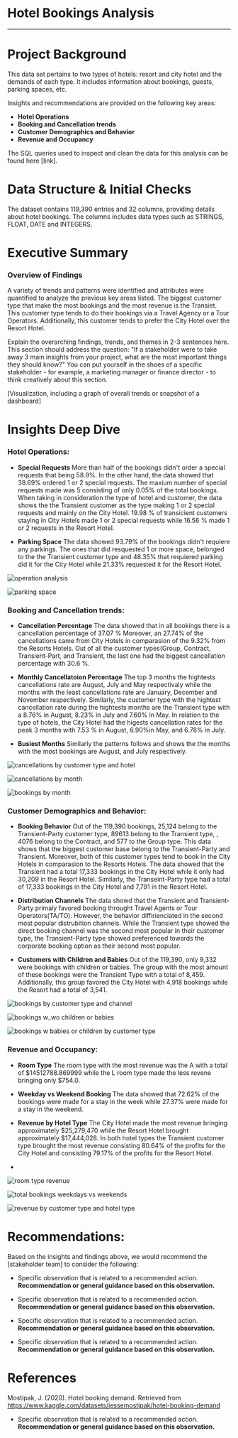 # Hotel Bookings Analysis
---
# Project Background

This data set pertains to two types of hotels: resort and city hotel and the demands of each type. It includes information about bookings, guests, parking spaces, etc. 

Insights and recommendations are provided on the following key areas:

- **Hotel Operations** 
- **Booking and Cancellation trends** 
- **Customer Demographics and Behavior**
- **Revenue and Occupancy**

The SQL queries used to inspect and clean the data for this analysis can be found here [link].


# Data Structure & Initial Checks

The dataset contains 119,390 entries and 32 columns, providing details about hotel bookings. The columns includes data types such as STRINGS, FLOAT, DATE and INTEGERS.


# Executive Summary

### Overview of Findings

A variety of trends and patterns were identified and attributes were quantified to analyze the previous key areas listed. The biggest customer type that make the most bookings and the most revenue is the Transiet. This customer type tends to do their bookings via a Travel Agency or a Tour Operators. Additionally, this customer tends to prefer the City Hotel over the Resort Hotel.

Explain the overarching findings, trends, and themes in 2-3 sentences here. This section should address the question: "If a stakeholder were to take away 3 main insights from your project, what are the most important things they should know?" You can put yourself in the shoes of a specific stakeholder - for example, a marketing manager or finance director - to think creatively about this section.

[Visualization, including a graph of overall trends or snapshot of a dashboard]



# Insights Deep Dive

### Hotel Operations:

* **Special Requests** More than half of the bookings didn't order a special requests that being 58.9%. In the other hand, the data showed that 38.69% ordered 1 or 2 special requests. The maxium number of special requests made was 5 consisting of only 0.05% of the total bookings. When taking in consideration the type of hotel and customer, the data shows the the Transient customer as the type making 1 or 2 special requests and mainly on the City Hotel. 19.98 % of transicient customers staying in City Hotels made 1 or 2 special requests while 16.56 % made 1 or 2 requests in the Resort Hotel.
  
* **Parking Space** The data showed 93.79% of the bookings didn't requiere any parkings. The ones that did resquested 1 or more space, belonged to the the Transient customer type and 48.35% that requiered parking did it for the City Hotel while 21.33% requested it for the Resort Hotel.


![operation analysis](https://github.com/user-attachments/assets/dd01c69e-76c2-4587-a333-9f735896f14b)

![parking space](https://github.com/user-attachments/assets/3bce3f7f-d80d-4845-9bb4-3dc584de7265)


### Booking and Cancellation trends:

* **Cancellation Percentage** The data showed that in all bookings there is a cancellation percentage of 37.07 % Moreover, an 27.74% of the cancellations came from City Hotels in comparasion of the 9.32% from the Resorts Hotels. Out of all the customer types(Group, Contract, Transient-Part, and Transient, the last one had the biggest cancellation percentage with 30.6 %. 
  
* **Monthly Cancellatoion Percentage** The top 3 months the hightests cancellations rate are August, July and May respectivaly while the months with the least cancellations rate are January, December and November respectively. Similarly, the customer type with the hightest cancellation rate during the hightests months are the Transient type with a 8.76% in August, 8.23% in July and 7.60% in May. In relation to the type of hotels, the City Hotel had the higests cancellation rates for the peak 3 months  with 7.53 % in August, 6.90%in May, and 6.78% in July.
  
* **Busiest Months** Similarly the patterns follows and shows the the months with the most bookings are August, and July respectively.
  
![cancellations by customer type and hotel](https://github.com/user-attachments/assets/3941a4d0-e1fe-4068-a4de-c233ac1119dd)

![cancellations by month](https://github.com/user-attachments/assets/af38ec1a-282d-4edf-9350-f3b9b11eaeb6)

![bookings by month](https://github.com/user-attachments/assets/139e0b0a-5922-4498-b810-f89ccc7d1e1a)


### Customer Demographics and Behavior:

* **Booking Behavior**  Out of the 119,390 bookings, 25,124 belong to the Transient-Party customer type, 89613 belong to the Transient type, , 4076 belong to the Contract, and 577 to the Group type. This data shows  that the  biggest customer base belong to the Transient-Party and Transient. Moreover, both of this customer types tend to book in the City Hotels in comparasion to the Resorts Hotels. The data showed that the Transient had a total 17,333 bookings in the City Hotel while it only had 30,209 in the Resort Hotel. Similarly, the Transeint-Party type had a total of 17,333 bookings in the City Hotel and 7,791 in the Resort Hotel.
  
* **Distribution Channels** The data showd that the Transient and Transient-Party primaly favored booking throught Travel Agents or Tour Operators(TA/TO). However, the behavior diffirienciated in the second most popular distrubition channels. While the Transient type showed the direct booking channel was the second most popular in their customer type, the Transient-Party type showed preferenced towards the corporate booking option as their second most popular.
  
* **Customers with Children and Babies** Out of the  119,390, only 9,332 were bookings with children or babies. The group with the most amount of these bookings were the Transient Type with a total of 8,459. Additionally, this group favored the City Hotel with 4,918 bookings while the Resort had a total of 3,541.

  

![bookings by customer type and channel](https://github.com/user-attachments/assets/60faec14-c7ff-4a19-8f66-728862a4e848)

![bookings w_wo children or babies](https://github.com/user-attachments/assets/f87a62f8-5345-472f-8b61-8ca76ade3513)

![bookings w babies or children by customer type](https://github.com/user-attachments/assets/8e0a4db7-b5c0-44da-b809-e51af46b8ce9)


### Revenue and Occupancy:

* **Room Type** The room type with the most revenue was the A with a total of $14512788.869999 while the L room type made the less revene bringing only $754.0.

* **Weekday vs Weekend Booking** The data showed that 72.62% of the bookings were made for a stay in the week while 27.37% were made for a stay in the weekend. 

* **Revenue by Hotel Type** The City Hotel made the most revenue bringing approximately $25,279,470 while the Resort Hotel brought approximately $17,444,028. In both hotel types the Transient customer type brought the most revenue consisting 80.64%  of the profits for the City Hotel and consisting 79.17% of the profits for the Resort Hotel.
* 
![room type revenue](https://github.com/user-attachments/assets/7a94fe7a-1cc2-4d0a-a5b1-89d662c0fa86)

![total bookings weekdays vs weekends](https://github.com/user-attachments/assets/35f04a02-0946-41a7-a964-da80d5bbf92c)

![revenue by customer type and hotel type](https://github.com/user-attachments/assets/058b4f35-124e-4662-8b90-79703c88ccf4)



# Recommendations:

Based on the insights and findings above, we would recommend the [stakeholder team] to consider the following: 

* Specific observation that is related to a recommended action. **Recommendation or general guidance based on this observation.**
  
* Specific observation that is related to a recommended action. **Recommendation or general guidance based on this observation.**
  
* Specific observation that is related to a recommended action. **Recommendation or general guidance based on this observation.**
  
* Specific observation that is related to a recommended action. **Recommendation or general guidance based on this observation.**

# References 

Mostipak, J. (2020). Hotel booking demand. Retrieved from https://www.kaggle.com/datasets/jessemostipak/hotel-booking-demand
  
* Specific observation that is related to a recommended action. **Recommendation or general guidance based on this observation.**
  



